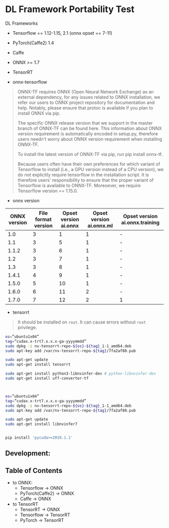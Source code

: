 # DL Framework Portability Test

DL Frameworks

* Tensorflow == 1.12-1.15, 2.1 (onnx opset == 7-11)
* PyTorch(Caffe2) 1.4
* Caffe
* ONNX >= 1.7
* TensorRT



* onnx-tensorflow
> ONNX-TF requires ONNX (Open Neural Network Exchange) as an external dependency, for any issues related to ONNX installation, we refer our users to ONNX project repository for documentation and help. Notably, please ensure that protoc is available if you plan to install ONNX via pip.
> 
> The specific ONNX release version that we support in the master branch of ONNX-TF can be found here. This information about ONNX version requirement is automatically encoded in setup.py, therefore users needn't worry about ONNX version requirement when installing ONNX-TF.
> 
> To install the latest version of ONNX-TF via pip, run pip install onnx-tf.
> 
> Because users often have their own preferences for which variant of Tensorflow to install (i.e., a GPU version instead of a CPU version), we do not explicitly require tensorflow in the installation script. It is therefore users' responsibility to ensure that the proper variant of Tensorflow is available to ONNX-TF. Moreoever, we require Tensorflow version == 1.15.0.

* onnx version

ONNX version|File format version|Opset version ai.onnx|Opset version ai.onnx.ml|Opset version ai.onnx.training
------------|-------------------|---------------------|------------------------|------------------------------
1.0|3|1|1|-
1.1|3|5|1|-
1.1.2|3|6|1|-
1.2|3|7|1|-
1.3|3|8|1|-
1.4.1|4|9|1|-
1.5.0|5|10|1|-
1.6.0|6|11|2|-
1.7.0|7|12|2|1


* tensorrt

> It should be installed on `root`. It can cause errors without `root` privilege.

```sh
os=”ubuntu1x04”
tag=”cudax.x-trt7.x.x.x-ga-yyyymmdd”
sudo dpkg -i nv-tensorrt-repo-${os}-${tag}_1-1_amd64.deb
sudo apt-key add /var/nv-tensorrt-repo-${tag}/7fa2af80.pub

sudo apt-get update
sudo apt-get install tensorrt

sudo apt-get install python3-libnvinfer-dev # python-libnvinfer-dev
sudo apt-get install uff-converter-tf



os=”ubuntu1x04”
tag=”cudax.x-trt7.x.x.x-ga-yyyymmdd”
sudo dpkg -i nv-tensorrt-repo-${os}-${tag}_1-1_amd64.deb
sudo apt-key add /var/nv-tensorrt-repo-${tag}/7fa2af80.pub

sudo apt-get update
sudo apt-get install libnvinfer7

```

```sh

pip install 'pycuda>=2019.1.1'

```


Development:
---

## Table of Contents

* to ONNX:
  * Tensorflow -> ONNX
  * PyTorch(Caffe2) -> ONNX
  * Caffe -> ONNX
* to TensorRT
  * TensorRT -> ONNX
  * Tensorflow -> TensorRT
  * PyTorch -> TensorRT



